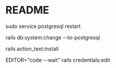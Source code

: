 # README

sudo service postgresql restart

rails db:system:change --to-postgresql

rails action_text:install

EDITOR="code --wait" rails credentials:edit
